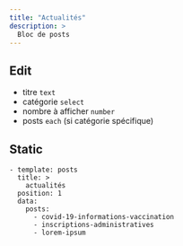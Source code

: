 ```yaml
---
title: "Actualités"
description: >
  Bloc de posts
---
```


## Edit

* titre ```text```
* catégorie ```select```
* nombre à afficher ```number```
* posts ```each``` (si catégorie spécifique)

## Static

```
- template: posts
  title: >
    actualités
  position: 1
  data:
    posts:
      - covid-19-informations-vaccination
      - inscriptions-administratives
      - lorem-ipsum
```
